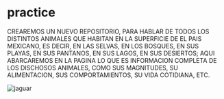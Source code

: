# practice
CREAREMOS UN NUEVO REPOSITORIO, PARA HABLAR DE TODOS LOS DISTINTOS ANIMALES QUE HABITAN EN LA SUPERFICIE DE EL PAIS MEXICANO, ES DECIR, EN LAS SELVAS, EN LOS BOSQUES, EN SUS PLAYAS, EN SUS PANTANOS, EN SUS LAGOS, EN SUS DESIERTOS; AQUI ABARCAREMOS EN LA PAGINA LO QUE ES INFORMACION COMPLETA DE LOS DISCHOSOS ANIMALES, COMO SUS MAGNITUDES, SU ALIMENTACION, SUS COMPORTAMIENTOS, SU VIDA COTIDIANA, ETC.


![jaguar](https://github.com/JesusElChava/practice/assets/152197795/151ef64e-d65f-4c4f-ad58-e8c79efed031)
